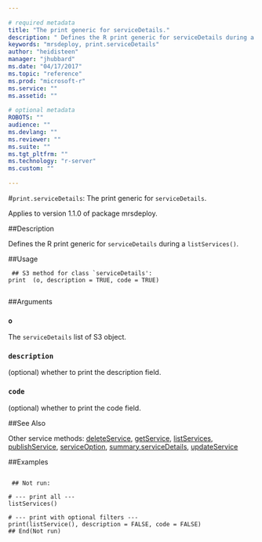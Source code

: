 ```yaml
--- 
 
# required metadata 
title: "The print generic for serviceDetails." 
description: " Defines the R print generic for serviceDetails during a listServices(). " 
keywords: "mrsdeploy, print.serviceDetails" 
author: "heidisteen" 
manager: "jhubbard" 
ms.date: "04/17/2017" 
ms.topic: "reference" 
ms.prod: "microsoft-r" 
ms.service: "" 
ms.assetid: "" 
 
# optional metadata 
ROBOTS: "" 
audience: "" 
ms.devlang: "" 
ms.reviewer: "" 
ms.suite: "" 
ms.tgt_pltfrm: "" 
ms.technology: "r-server" 
ms.custom: "" 
 
--- 
```

 
 
 
 
 #`print.serviceDetails`: The print generic for `serviceDetails`.

 Applies to version 1.1.0 of package mrsdeploy.
 
 ##Description
 
Defines the R print generic for `serviceDetails` during a 
`listServices()`.
 
 
 ##Usage

```   
 ## S3 method for class `serviceDetails':
print  (o, description = TRUE, code = TRUE)
 
```
 
 ##Arguments

   
  
 ### `o`
 The `serviceDetails` list of S3 object. 
  
  
  
 ### `description`
 (optional) whether to print the description field. 
  
  
  
 ### `code`
 (optional) whether to print the code field. 
  
 
 
 ##See Also
 
Other service methods: [deleteService](../../r-reference/mrsdeploy/deleteservice.md),
[getService](../../r-reference/mrsdeploy/getservice.md), [listServices](../../r-reference/mrsdeploy/listservices.md),
[publishService](publishService.md),
[serviceOption](serviceOption.md),
[summary.serviceDetails](summary.serviceDetails.md),
[updateService](updateService.md)
   
 ##Examples

 ```
   
  ## Not run:
 
# --- print all ---
listServices()

# --- print with optional filters ---
print(listService(), description = FALSE, code = FALSE)
 ## End(Not run) 
  
 
```
 
 
